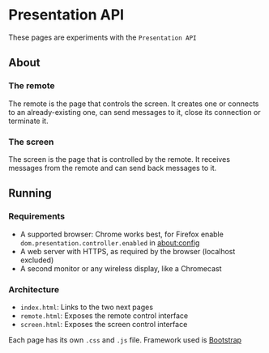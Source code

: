 # Presentation API

These pages are experiments with the `Presentation API`

## About

### The remote

The remote is the page that controls the screen. It creates one or connects to an already-existing one, can send messages to it, close its connection or terminate it.

### The screen

The screen is the page that is controlled by the remote. It receives messages from the remote and can send back messages to it.

## Running

### Requirements

- A supported browser: Chrome works best, for Firefox enable `dom.presentation.controller.enabled` in [about:config](about:config)
- A web server with HTTPS, as required by the browser (localhost excluded)
- A second monitor or any wireless display, like a Chromecast

### Architecture

- `index.html`: Links to the two next pages
- `remote.html`: Exposes the remote control interface
- `screen.html`: Exposes the screen control interface

Each page has its own `.css` and `.js` file. Framework used is [Bootstrap](http://getbootstrap.com/)
